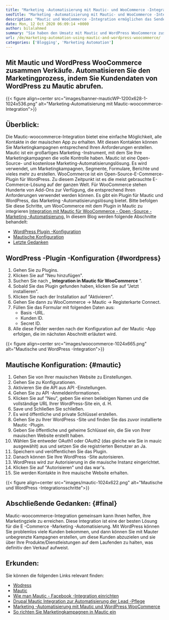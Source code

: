 ```yaml
---
title: "Marketing -Automatisierung mit Mautic- und WooCommerce -Integration" 
seoTitle: "Marketing -Automatisierung mit Mautic- und WooCommerce -Integration" 
description: "Mautic und WooCommerce -Integration ermöglichen das Senden von Kontaktinformationen von WordPress -Websites an mauic. Das hilft, Produkte durch die mauische App zu vermarkten." 
date: Mon, 12 Oct 2020 06:09:14 +0000
author: bilalahmed
summary: "Sie haben den Umsatz mit Mautic und WordPress WooCommerce zusammen. Automatisieren Sie den Marketingprozess, indem Sie Kundendaten von WordPress zu Mautic abrufen." 
url: /de/marketing-automation-using-mautic-and-wordpress-woocommerce/
categories: ['Blogging', 'Marketing Automation']
---
```


## Mit Mautic und WordPress WooCommerce zusammen Verkäufe. Automatisieren Sie den Marketingprozess, indem Sie Kundendaten von WordPress zu Mautic abrufen.

{{< figure align=center src="images/banner-mauticWP-1200x628-1-1024x536.png" alt="Marketing-Automatisierung mit Mautic-woocommerce-Integration">}}


## Überblick:
Die Mautic-woocommerce-Integration bietet eine einfache Möglichkeit, alle Kontakte in der mauischen App zu erhalten. Mit diesen Kontakten können Sie Marketingkampagnen entsprechend Ihren Anforderungen erstellen. Mautic ist ein großartiges Marketing -Instrument, mit dem Sie Ihre Marketingkampagnen die volle Kontrolle haben.
Mautic ist eine Open-Source- und kostenlose Marketing-Automatisierungslösung. Es wird verwendet, um Marketingkampagnen, Segmente, Formulare, Berichte und vieles mehr zu erstellen.
WooCommerce ist ein Open-Source-E-Commerce-Plugin für WordPress. Zu diesem Zeitpunkt ist es die meist gebrauchte E-Commerce-Lösung auf der ganzen Welt. Für WooCommerce stehen Hunderte von Add-Ons zur Verfügung, die entsprechend Ihren Anforderungen verwendet werden können.
Es gibt ein Plugin für Mautic und WordPress, das Marketing -Automatisierungslösung bietet. Bitte befolgen Sie diese Schritte, um WooCommerce mit dem Plugin in Mautic zu integrieren [Integration mit Mautic für WooCommerce - Open -Source -Marketing -Automatisierung.][1]
In diesem Blog werden folgende Abschnitte behandelt:
  * [WordPress Plugin -Konfiguration][2]
  * [Mautische Konfiguration][3]
  * [Letzte Gedanken][4]

## WordPress -Plugin -Konfiguration {#wordpress}

  1. Gehen Sie zu Plugins.
  2. Klicken Sie auf "Neu hinzufügen".
  3. Suchen Sie nach „  **Integration in Mautic für WooCommerce**  “.
  4. Sobald Sie das Plugin gefunden haben, klicken Sie auf "Jetzt installieren".
  5. Klicken Sie nach der Installation auf "Aktivieren".
  6. Gehen Sie dann zu WooCommerce -> Mautic -> Registerkarte Connect.
  7. Füllen Sie das Formular mit folgenden Daten aus:
      * Basis -URL.
      * Kunden ID.
      * Secret ID.
  8. Alle diese Felder werden nach der Konfiguration auf der Mautic -App erfolgen, die im nächsten Abschnitt erläutert wird.

{{< figure align=center src="images/woocommerce-1024x665.png" alt="Mautische und WordPress -Integration">}}


## Mautische Konfiguration: {#mautic}

  1. Gehen Sie von Ihrer mauischen Website zu Einstellungen.
  2. Gehen Sie zu Konfigurationen.
  3. Aktivieren Sie die API aus API -Einstellungen.
  4. Gehen Sie zu API -Anmeldeinformationen.
  5. Klicken Sie auf "Neu", geben Sie einen beliebigen Namen und die vollständige URL Ihrer WordPress-Site ein, d. H.
  6. Save und Schließen Sie schließen.
  7. Es wird öffentliche und private Schlüssel erstellen.
  8. Gehen Sie zu Ihrer WordPress -Site und finden Sie das zuvor installierte Mautic -Plugin.
  9. Geben Sie öffentliche und geheime Schlüssel ein, die Sie von Ihrer mauischen Website erstellt haben.
 10. Wählen Sie entweder OAuth1 oder OAuth2 (das gleiche wie Sie in mauic ausgewählt) aus und setzen Sie die registrierten Benutzer an Ja.
 11. Speichern und veröffentlichen Sie das Plugin.
 12. Danach können Sie Ihre WordPress -Site autorisieren.
 13. WordPress wird zur Autorisierung in die mauische Instanz eingerichtet.
 14. Klicken Sie auf "Autorisieren" und das war's.
 15. Sie werden Kontakte in Ihre mauische Website erhalten.

{{< figure align=center src="images/mautic-1024x622.png" alt="Mautische und WordPress -Integrationsschritte">}}


## Abschließende Gedanken: {#final}

Mautic-woocommerce-Integration gemeinsam kann Ihnen helfen, Ihre Marketingziele zu erreichen. Diese Integration ist eine der besten Lösung für die E -Commerce -Marketing -Automatisierung. Mit WordPress können Sie problemlos viele Kunden bekommen, und dann können Sie mit Mauter unbegrenzte Kampagnen erstellen, um diese Kunden abzuzielen und sie über Ihre Produkte/Dienstleistungen auf dem Laufenden zu halten, was definitiv den Verkauf aufweist.

## Erkunden:
Sie können die folgenden Links relevant finden:
  * [Wodress][6]
  * [Mautic][7]
  * [Wie man Mautic - Facebook -Integration einrichten][8]
  * [Drupal Mautic Integration zur Automatisierung der Lead -Pflege][9]
  * [Marketing -Automatisierung mit Mautic und WordPress WooCommerce][10]
  * [So richten Sie Marketingkampagnen in Mautic ein][11]



[1]: https://href.li/?https://wordpress.org/plugins/enhanced-woocommerce-mautic-integration/
[2]: #wordpress
[3]: #mautic
[4]: #final
[5]: https://href.li/?http://yourWordpressSite.com/wp-admin/admin.php
[6]: https://products.containerize.com/blogging/wordpress
[7]: https://products.containerize.com/marketing-automation/mautic
[8]: https://blog.containerize.com/marketing-automation/how-to-setup-mautic-facebook-integration/
[9]: https://blog.containerize.com/content-management/drupal-tutorial-automate-lead-growth-with-drupal-mautic/
[10]: https://blog.containerize.com/blogging/de/marketing-automation-using-mautic-and-wordpress-woocommerce/
[11]: https://blog.containerize.com/marketing-automation/how-to-setup-marketing-campaigns-using-mautic-campaign-builder/
